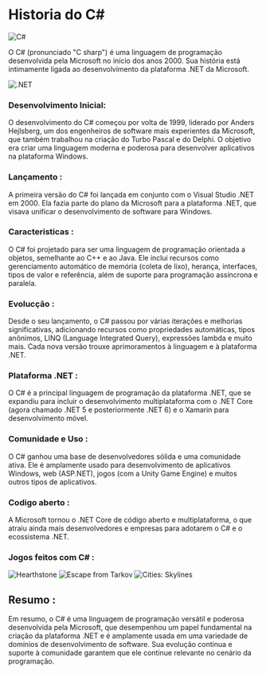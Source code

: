 # Historia do C#

![C#](https://encrypted-tbn0.gstatic.com/images?q=tbn:ANd9GcTRwdeJXSa_SdAEO0Ta-t_ttJa_guAzqfqZmQ&usqp=CAU)

O C# (pronunciado "C sharp") é uma linguagem de programação desenvolvida pela Microsoft no início dos anos 2000. Sua história está intimamente ligada ao desenvolvimento da plataforma .NET da Microsoft.

![.NET](https://encrypted-tbn0.gstatic.com/images?q=tbn:ANd9GcTgagGZoyrCHQR7xX08Rv7N82RGhsrt8Dx46w&usqp=CAU)

### Desenvolvimento Inicial:

O desenvolvimento do C# começou por volta de 1999, liderado por Anders Hejlsberg, um dos engenheiros de software mais experientes da Microsoft, que também trabalhou na criação do Turbo Pascal e do Delphi. O objetivo era criar uma linguagem moderna e poderosa para desenvolver aplicativos na plataforma Windows.

### Lançamento :

A primeira versão do C# foi lançada em conjunto com o Visual Studio .NET em 2000. Ela fazia parte do plano da Microsoft para a plataforma .NET, que visava unificar o desenvolvimento de software para Windows.

### Caracteristicas :

O C# foi projetado para ser uma linguagem de programação orientada a objetos, semelhante ao C++ e ao Java. Ele inclui recursos como gerenciamento automático de memória (coleta de lixo), herança, interfaces, tipos de valor e referência, além de suporte para programação assíncrona e paralela.

### Evolucção :

Desde o seu lançamento, o C# passou por várias iterações e melhorias significativas, adicionando recursos como propriedades automáticas, tipos anônimos, LINQ (Language Integrated Query), expressões lambda e muito mais. Cada nova versão trouxe aprimoramentos à linguagem e à plataforma .NET.

### Plataforma .NET :

O C# é a principal linguagem de programação da plataforma .NET, que se expandiu para incluir o desenvolvimento multiplataforma com o .NET Core (agora chamado .NET 5 e posteriormente .NET 6) e o Xamarin para desenvolvimento móvel.

### Comunidade e Uso :

O C# ganhou uma base de desenvolvedores sólida e uma comunidade ativa. Ele é amplamente usado para desenvolvimento de aplicativos Windows, web (ASP.NET), jogos (com a Unity Game Engine) e muitos outros tipos de aplicativos.

### Codigo aberto :

A Microsoft tornou o .NET Core de código aberto e multiplataforma, o que atraiu ainda mais desenvolvedores e empresas para adotarem o C# e o ecossistema .NET.

### Jogos feitos com C# :

![Hearthstone](https://upload.wikimedia.org/wikipedia/pt/8/8d/HearthStone_logo_2016.png)
![Escape from Tarkov](https://encrypted-tbn0.gstatic.com/images?q=tbn:ANd9GcQxtyhKzg7EbdwlT5SP-hePb3d2_e-lbwvcgg&usqp=CAU)
![Cities: Skylines](https://encrypted-tbn0.gstatic.com/images?q=tbn:ANd9GcQ4MuG1kikNxk59FRDUppNfJQSJVVrkwRqmzQ&usqp=CAU)
## Resumo :

Em resumo, o C# é uma linguagem de programação versátil e poderosa desenvolvida pela Microsoft, que desempenhou um papel fundamental na criação da plataforma .NET e é amplamente usada em uma variedade de domínios de desenvolvimento de software. Sua evolução contínua e suporte à comunidade garantem que ele continue relevante no cenário da programação.